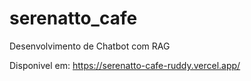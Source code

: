 # serenatto_cafe

Desenvolvimento de Chatbot com RAG

Disponivel em:
https://serenatto-cafe-ruddy.vercel.app/
